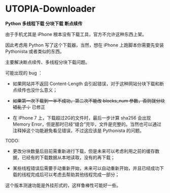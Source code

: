 # UTOPIA-Downloader
**Python** **多线程下载** **分块下载** **断点续传**

由于手机尤其是 iPhone 根本没有下载工具，官方不允许这种东西上架。

因此考虑用 Python 写了这个下载器，当然，想在 iPhone 上跑脚本你需要先安装 Pythonista 或者类似的东西。

主要解决断点续传、多线程分块下载问题。

可能出现的 bug ：

* 如果网站并不返回 Content-Length 会引起错误，对于这种网站分块下载和断点续传也没什么意义；

* ~~如果第一次下载到一半不成功，第二次不能改 blocks_num 参数，否则就分块错乱了；~~ 已修正

* 在 iPhone 7 上，下载超过2G的文件时，最后一步计算 sha256 会出现 Memory Error，但是那时已经“缝合”完毕，文件是完整的。当然也可以通过注释掉这个功能避免看见错误，不过这应该是 Pythonista 的问题。

TODO:

* 更改分块数量后目前需重新进行下载，但是未来可以考虑利用之前的缓存数据，已经有的下载数据从本地读取，没有的再下载；

* 某些线程错误后需要手动重新开始，未来可以自动重新开始，并且已经成功下载的线程完成后可以考虑去帮助其他线程完成一部分；

这个版本测速功能是外挂形式的，这样鲁棒性可能好一些。
